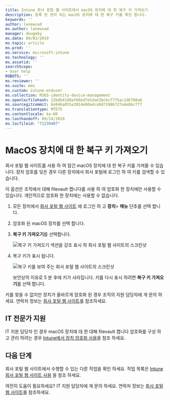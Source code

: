 ```yaml
---
title: Intune 회사 포털 웹 사이트에서 macOS 장치에 대 한 복구 키 가져오기
description: 등록 된 관리 되는 macOS 장치에 대 한 복구 키를 확인 합니다.
keywords: ''
author: lenewsad
ms.author: lanewsad
manager: dougeby
ms.date: 09/03/2019
ms.topic: article
ms.prod: ''
ms.service: microsoft-intune
ms.technology: ''
ms.assetid: ''
searchScope:
- User help
ROBOTS: ''
ms.reviewer: ''
ms.suite: ems
ms.custom: intune-enduser
ms.collection: M365-identity-device-management
ms.openlocfilehash: 22bdb41d8af69ed7e52ee3bcbc7775ac1d6768a6
ms.sourcegitcommit: 6a946a055a2014e00a4ca9d71986727a4ebbc777
ms.translationtype: MTE75
ms.contentlocale: ko-KR
ms.lasthandoff: 09/24/2019
ms.locfileid: "71239407"
---
```

# <a name="get-a-recovery-key-for-a-macos-device"></a>MacOS 장치에 대 한 복구 키 가져오기

회사 포털 웹 사이트를 사용 하 여 잠긴 macOS 장치에 대 한 복구 키를 가져올 수 있습니다. 장치 암호를 잊은 경우 다른 장치에서 회사 포털에 로그인 하 여 키를 검색할 수 있습니다.  

이 옵션은 조직에서 대해 filevault 켭니다를 사용 하 여 암호화 한 장치에만 사용할 수 있습니다. 개인적으로 암호화 한 장치에는 사용할 수 없습니다.

1. 모든 장치에서 [회사 포털 웹 사이트](https://portal.manage.microsoft.com) 에 로그인 하 고 **장치**> **메뉴** 단추를 선택 합니다.  
2. 암호화 된 macOS 장치를 선택 합니다.  
3. **복구 키 가져오기**를 선택합니다.  

    ![복구 키 가져오기 섹션을 강조 표시 하 회사 포털 웹 사이트의 스크린샷](./media/1907-recovery2-cpweb-intune.PNG)  

4. 복구 키가 표시 됩니다.

    ![복구 키를 보여 주는 회사 포털 웹 사이트의 스크린샷](./media/1907-recovery-cpweb-intune.PNG)  

    보안상의 이유로 5 분 후에 키가 사라집니다. 키를 다시 표시 하려면 **복구 키 가져오기**를 선택 합니다.

키를 찾을 수 없지만 장치가 올바르게 암호화 된 경우 조직의 지원 담당자에 게 문의 하세요. 연락처 정보는 [회사 포털 웹 사이트](https://go.microsoft.com/fwlink/?linkid=2010980)를 참조하세요.  

## <a name="it-pro-support"></a>IT 전문가 지원

IT 지원 담당자 인 경우 macOS 장치에 대 한 대해 filevault 켭니다 암호화를 구성 하 고 관리 하려는 경우 [Intune에서 장치 암호화 사용](https://docs.microsoft.com/intune/encrypt-devices)을 참조 하세요.

## <a name="next-steps"></a>다음 단계

회사 포털 웹 사이트에서 수행할 수 있는 다른 작업을 확인 하세요. 작업 목록은 [Intune 회사 포털 웹 사이트 사용](using-the-intune-company-portal-website.md) 을 참조 하세요.  

여전히 도움이 필요하세요? IT 지원 담당자에 게 문의 하세요. 연락처 정보는 [회사 포털 웹 사이트](https://go.microsoft.com/fwlink/?linkid=2010980)를 참조하세요.  
